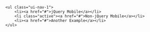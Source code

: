 	<ul class="ui-nav-1">
	    <li><a href="#">jQuery Mobile</a></li>
	    <li class="active"><a href="#">Non-jQuery Mobile</a></li>
	    <li><a href="#">Another Example</a></li>
	</ul>
